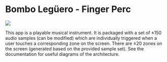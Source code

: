 # Bombo Legüero - Finger Perc

![](gifOfDemo.gif=100x20)

This app is a playable musical instrument. It is packaged with a set of ±150 audio samples (can be modified) which are individually triggered when a user touches a corresponding zone on the screen. 
There are ±20 zones on the screen (generated based on the provided sample set). 
See the documentation for useful diagrams of the architecture. 
